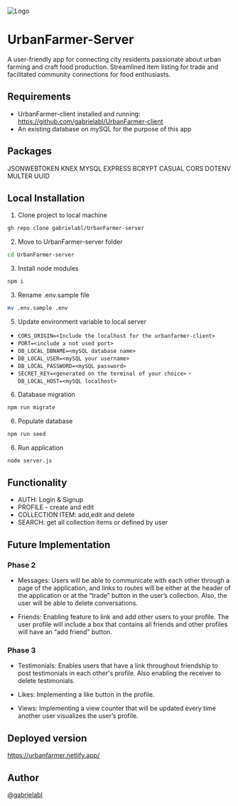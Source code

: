 
![Logo](https://urbanfarmer.netlify.app/static/media/urban-farmer-logo.747fb3c3338aabdcd514.png)


# UrbanFarmer-Server

A user-friendly app for connecting city residents passionate about urban farming and craft food production. Streamlined item listing for trade and facilitated community connections for food enthusiasts.

## Requirements

-  UrbanFarmer-client installed and running: https://github.com/gabrielabl/UrbanFarmer-client
- An existing database on mySQL for the purpose of this app

## Packages
JSONWEBTOKEN KNEX MYSQL EXPRESS BCRYPT CASUAL CORS DOTENV MULTER UUID
## Local Installation

1. Clone project to local machine

```bash
gh repo clone gabrielabl/UrbanFarmer-server
```
2. Move to UrbanFarmer-server folder

```bash
cd UrbanFarmer-server
```

3. Install node modules

```bash
npm i 
```
3. Rename .env.sample file

```bash
mv .env.sample .env
```
  
5. Update environment variable to local server

- `CORS_ORIGIN=<Include the localhost for the urbanfarmer-client>`
- `PORT=<include a not used port>`
- `DB_LOCAL_DBNAME=<mySQL database name>`
- `DB_LOCAL_USER=<mySQL your username>`
- `DB_LOCAL_PASSWORD=<mySQL password>`
- `SECRET_KEY=<generated on the terminal of your choice>`
-`DB_LOCAL_HOST=<mySQL localhost>`

6. Database migration

```bash
npm run migrate
```

6. Populate database

```bash
npm run seed
```

6. Run application

```bash
node server.js
```
## Functionality

- AUTH: Login & Signup
- PROFILE - create and edit
- COLLECTION ITEM: add,edit and delete
- SEARCH: get all collection items or defined by user


## Future Implementation 


### Phase 2
- Messages: Users will be able to communicate with each other through a page of the application, and links to routes will be either at the header of the application or at the “trade” button in the user’s collection. Also, the user will be able to delete conversations.

- Friends: Enabling feature to link and add other users to your profile. The user profile will include a box that contains all friends and other profiles will have an “add friend” button. 

### Phase 3

- Testimonials: Enables users that have a link throughout friendship to post testimonials in each other's profile. Also enabling the receiver to delete testimonials. 

- Likes: Implementing a like button in the profile.

- Views: Implementing a view counter that will be updated every time another user visualizes the user’s profile. 

## Deployed version

https://urbanfarmer.netlify.app/


## Author

[@gabrielabl](https://github.com/gabrielabl)

